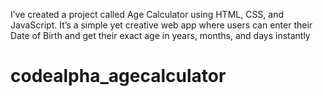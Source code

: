 I’ve created a project called Age Calculator using HTML, CSS, and JavaScript.
It’s a simple yet creative web app where users can enter their Date of Birth and get their exact age in years, months, and days instantly

# codealpha_agecalculator
